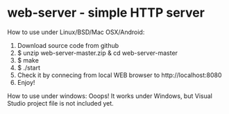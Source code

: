 # web-server - simple HTTP server

How to use under Linux/BSD/Mac OSX/Android:

1. Download source code from github 
2. $ unzip web-server-master.zip & cd web-server-master
3. $ make
4. $ ./start
5. Check it by connecing from local WEB browser to http://localhost:8080
6. Enjoy!

How to use under windows:
Ooops! It works under Windows, but Visual Studio project file is not included yet.

